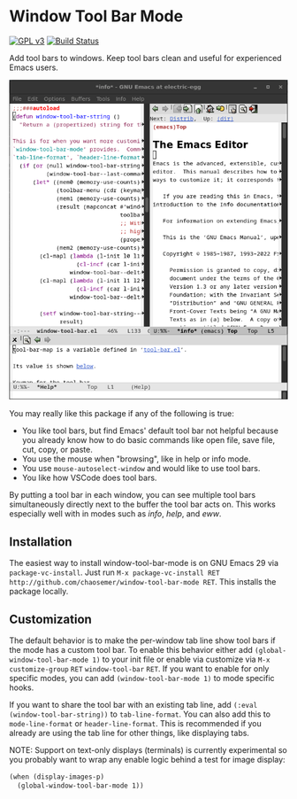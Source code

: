 # Window Tool Bar Mode
[![GPL v3](https://img.shields.io/badge/license-GPL_v3-green.svg)](http://www.gnu.org/licenses/gpl-3.0.txt)
[![Build Status](https://github.com/chaosemer/window-tool-bar/actions/workflows/test.yml/badge.svg?branch=main)](https://github.com/chaosemer/window-tool-bar/actions)

Add tool bars to windows.  Keep tool bars clean and useful for
experienced Emacs users.

![A picture is worth a thousand words](images/screenshot.png)

You may really like this package if any of the following is true:

* You like tool bars, but find Emacs' default tool bar not helpful
  because you already know how to do basic commands like open file,
  save file, cut, copy, or paste.
* You use the mouse when "browsing", like in help or info mode.
* You use `mouse-autoselect-window` and would like to use tool bars.
* You like how VSCode does tool bars.

By putting a tool bar in each window, you can see multiple tool bars
simultaneously directly next to the buffer the tool bar acts on.  This
works especially well with in modes such as *info*, *help*, and
*eww*.

## Installation

The easiest way to install window-tool-bar-mode is on GNU Emacs 29 via
`package-vc-install`. Just run `M-x package-vc-install RET
http://github.com/chaosemer/window-tool-bar-mode RET`. This installs
the package locally.

## Customization

The default behavior is to make the per-window tab line show tool bars
if the mode has a custom tool bar.  To enable this behavior either add
`(global-window-tool-bar-mode 1)` to your init file or enable via
customize via `M-x` `customize-group` `RET` `window-tool-bar` `RET`.
If you want to enable for only specific modes, you can add
`(window-tool-bar-mode 1)` to mode specific hooks.

If you want to share the tool bar with an existing tab line, add
`(:eval (window-tool-bar-string))` to `tab-line-format`.  You can also
add this to `mode-line-format` or `header-line-format`.  This is
recommended if you already are using the tab line for other things,
like displaying tabs.

NOTE: Support on text-only displays (terminals) is currently
experimental so you probably want to wrap any enable logic behind a
test for image display:

``` emacs-lisp
(when (display-images-p)
  (global-window-tool-bar-mode 1))
```
